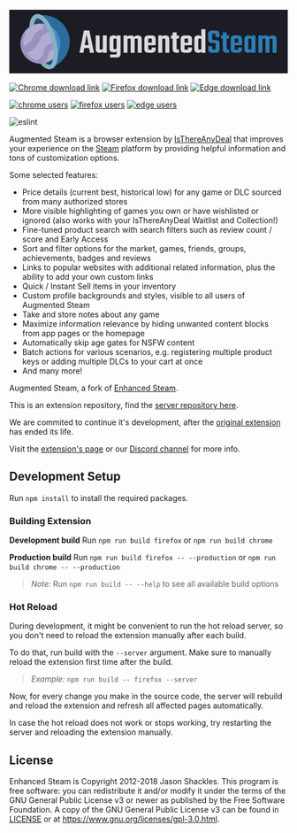 [![Banner](.github/banner.png)](https://augmentedsteam.com/)

[![Chrome download link](https://user-images.githubusercontent.com/14999077/137792613-1a22f12c-9744-4dbe-b0f4-fcb78e197b16.png)](https://chrome.google.com/webstore/detail/augmented-steam/dnhpnfgdlenaccegplpojghhmaamnnfp)
[![Firefox download link](https://user-images.githubusercontent.com/14999077/137792665-c8a21478-49e4-49b9-bdd1-2ed441f22987.png)](https://addons.mozilla.org/firefox/addon/enhanced-steam-an-itad-fork/)
[![Edge download link](https://user-images.githubusercontent.com/14999077/137792554-21463932-9e19-4ea5-a0ec-15cd10effe16.png)](https://microsoftedge.microsoft.com/addons/detail/augmented-steam/dnpjkgmekpilchdgolfifobohlohlioc)

[![chrome users](https://img.shields.io/chrome-web-store/users/dnhpnfgdlenaccegplpojghhmaamnnfp?label=chrome%20users&logo=googlechrome)](https://chrome.google.com/webstore/detail/augmented-steam/dnhpnfgdlenaccegplpojghhmaamnnfp)
[![firefox users](https://img.shields.io/amo/users/enhanced-steam-an-itad-fork?label=firefox%20users&color=4c1&logo=firefoxbrowser)](https://addons.mozilla.org/firefox/addon/enhanced-steam-an-itad-fork/)
[![edge users](https://img.shields.io/badge/dynamic/json?label=edge%20users&query=%24.activeInstallCount&url=https://microsoftedge.microsoft.com/addons/getproductdetailsbycrxid/dnpjkgmekpilchdgolfifobohlohlioc&logo=microsoftedge)](https://microsoftedge.microsoft.com/addons/detail/augmented-steam/dnpjkgmekpilchdgolfifobohlohlioc)

![eslint](https://github.com/tfedor/AugmentedSteam/workflows/eslint/badge.svg)

Augmented Steam is a browser extension by [IsThereAnyDeal](https://isthereanydeal.com/) that improves your experience on the [Steam](https://store.steampowered.com/) platform by providing helpful information and tons of customization options.

Some selected features:
- Price details (current best, historical low) for any game or DLC sourced from many authorized stores
- More visible highlighting of games you own or have wishlisted or ignored (also works with your IsThereAnyDeal Waitlist and Collection!)
- Fine-tuned product search with search filters such as review count / score and Early Access
- Sort and filter options for the market, games, friends, groups, achievements, badges and reviews
- Links to popular websites with additional related information, plus the ability to add your own custom links
- Quick / Instant Sell items in your inventory
- Custom profile backgrounds and styles, visible to all users of Augmented Steam
- Take and store notes about any game
- Maximize information relevance by hiding unwanted content blocks from app pages or the homepage
- Automatically skip age gates for NSFW content
- Batch actions for various scenarios, e.g. registering multiple product keys or adding multiple DLCs to your cart at once
- And many more!

Augmented Steam, a fork of [Enhanced Steam](https://github.com/jshackles/Enhanced_Steam).

This is an extension repository, find the [server repository here](https://github.com/tfedor/AugmentedSteam_Server).

We are commited to continue it's development, after the [original extension](https://github.com/jshackles/Enhanced_Steam) has ended its life.

Visit the [extension's page](https://augmentedsteam.com/) or our [Discord channel](https://discord.gg/yn57q7f) for more info.

## Development Setup

Run `npm install` to install the required packages.

### Building Extension

**Development build**
Run `npm run build firefox` or `npm run build chrome`

**Production build**
Run `npm run build firefox -- --production` or `npm run build chrome -- --production`

> *Note:* Run `npm run build -- --help` to see all available build options

### Hot Reload

During development, it might be convenient to run the hot reload server, so you don't need to reload the extension manually
after each build.

To do that, run build with the `--server` argument. Make sure to manually reload the extension first time after the build.
> *Example:* `npm run build -- firefox --server`

Now, for every change you make in the source code, the server will rebuild and reload the extension
and refresh all affected pages automatically.

In case the hot reload does not work or stops working, try restarting the server and reloading the extension manually.

## License

Enhanced Steam is Copyright 2012-2018 Jason Shackles.
This program is free software: you can redistribute it and/or modify it under the terms of the GNU General Public License v3 or newer as published by the Free Software Foundation.  A copy of the GNU General Public License v3 can be found in [LICENSE](LICENSE) or at https://www.gnu.org/licenses/gpl-3.0.html.
